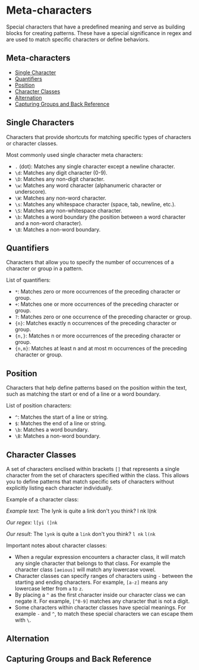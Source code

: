 # Meta-characters

Special characters that have a predefined meaning and serve as building blocks for creating patterns. These have a special significance in regex and are used to match specific characters or define behaviors.

## Meta-characters
- [Single Character](#single-characters)
- [Quantifiers](#quantifiers)
- [Position](#position)
- [Character Classes](#character-classes)
- [Alternation](#alternation)
- [Capturing Groups and Back Reference](#capturing-groups-and-back-reference)


## Single Characters
Characters that provide shortcuts for matching specific types of characters or character classes.

Most commonly used single character meta characters:
- `.` (dot): Matches any single character except a newline character.
- `\d`: Matches any digit character (0-9).
- `\D`: Matches any non-digit character.
- `\w`: Matches any word character (alphanumeric character or underscore).
- `\W`: Matches any non-word character.
- `\s`: Matches any whitespace character (space, tab, newline, etc.).
- `\S`: Matches any non-whitespace character.
- `\b`: Matches a word boundary (the position between a word character and a non-word character).
- `\B`: Matches a non-word boundary.

## Quantifiers
Characters that allow you to specify the number of occurrences of a character or group in a pattern.

List of quantifiers:
- `*`: Matches zero or more occurrences of the preceding character or group.
- `+`: Matches one or more occurrences of the preceding character or group.
- `?`: Matches zero or one occurrence of the preceding character or group.
- `{n}`: Matches exactly n occurrences of the preceding character or group.
- `{n,}`: Matches n or more occurrences of the preceding character or group.
- `{n,m}`: Matches at least n and at most m occurrences of the preceding character or group.

## Position
Characters that help define patterns based on the position within the text, such as matching the start or end of a line or a word boundary.

List of position characters:
- `^`: Matches the start of a line or string.
- `$`: Matches the end of a line or string.
- `\b`: Matches a word boundary.
- `\B`: Matches a non-word boundary.

## Character Classes
A set of characters enclised within brackets `[]` that represents a single character from the set of characters specified within the class. This allows you to define patterns that match specific sets of characters without explicitly listing each character individually.

Example of a character class:

*Example text:* The lynk is quite a link don't you think? l nk l(nk

*Our regex:* `l[yi (]nk`

*Our result:* The `lynk` is quite a `link` don't you think? `l nk` `l(nk`

Important notes about character classes:
- When a regular expression encounters a character class, it will match any single character that belongs to that class. For example the character class `[aeious]` will match any lowercase vowel.
- Character classes can specify ranges of characters using `-` between the starting and ending characters. For example, `[a-z]` means any lowercase letter from `a` to `z`.
- By placing a `^` as the first character inside our character class we can negate it. For example, `[^0-9]` matches any character that is not a digit.
- Some characters within character classes have special meanings. For example `-` and `^`, to match these special characters we can escape them with `\`.

## Alternation

## Capturing Groups and Back Reference